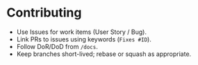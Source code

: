 # Contributing
- Use Issues for work items (User Story / Bug).
- Link PRs to issues using keywords (`Fixes #ID`).
- Follow DoR/DoD from `/docs`.
- Keep branches short-lived; rebase or squash as appropriate.
